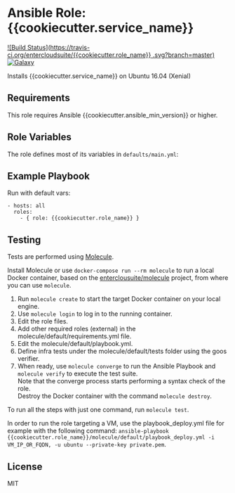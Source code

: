 Ansible Role: {{cookiecutter.service_name}} 
======================================

[![Build Status](https://travis-ci.org/entercloudsuite/{{cookiecutter.role_name}} .svg?branch=master)](https://travis-ci.org/entercloudsuite/{{cookiecutter.role_name}})
[![Galaxy](https://img.shields.io/badge/galaxy-entercloudsuite.{{cookiecutter.service_name}}-blue.svg?style=flat-square)](https://galaxy.ansible.com/entercloudsuite/{{cookiecutter.service_name}})  

Installs {{cookiecutter.service_name}} on Ubuntu 16.04 (Xenial)

## Requirements

This role requires Ansible {{cookiecutter.ansible_min_version}} or higher.

## Role Variables

The role defines most of its variables in `defaults/main.yml`:

## Example Playbook

Run with default vars:

    - hosts: all
      roles:
        - { role: {{cookiecutter.role_name}} }

## Testing

Tests are performed using [Molecule](http://molecule.readthedocs.org/en/latest/).

Install Molecule or use `docker-compose run --rm molecule` to run a local Docker container, based on the [enterclousuite/molecule](https://hub.docker.com/r/fminzoni/molecule/) project, from where you can use `molecule`.

1. Run `molecule create` to start the target Docker container on your local engine.  
2. Use `molecule login` to log in to the running container.  
3. Edit the role files.  
4. Add other required roles (external) in the molecule/default/requirements.yml file.  
5. Edit the molecule/default/playbook.yml.  
6. Define infra tests under the molecule/default/tests folder using the goos verifier.  
7. When ready, use `molecule converge` to run the Ansible Playbook and `molecule verify` to execute the test suite.  
Note that the converge process starts performing a syntax check of the role.  
Destroy the Docker container with the command `molecule destroy`.   

To run all the steps with just one command, run `molecule test`. 

In order to run the role targeting a VM, use the playbook_deploy.yml file for example with the following command: `ansible-playbook {{cookiecutter.role_name}}/molecule/default/playbook_deploy.yml -i VM_IP_OR_FQDN, -u ubuntu --private-key private.pem`.  

## License

MIT